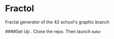 # Fractol
Fractal generator of the 42 school's graphic branch

####Set Up . 
Clone the repo. 
Then launch `make`
